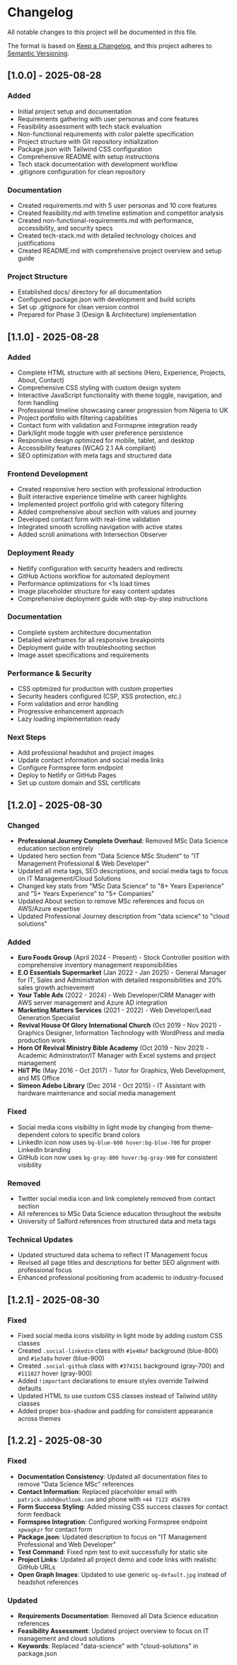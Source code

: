 # Changelog

All notable changes to this project will be documented in this file.

The format is based on [Keep a Changelog](https://keepachangelog.com/en/1.0.0/),
and this project adheres to [Semantic Versioning](https://semver.org/spec/v2.0.0.html).

## [1.0.0] - 2025-08-28

### Added
- Initial project setup and documentation
- Requirements gathering with user personas and core features
- Feasibility assessment with tech stack evaluation
- Non-functional requirements with color palette specification
- Project structure with Git repository initialization
- Package.json with Tailwind CSS configuration
- Comprehensive README with setup instructions
- Tech stack documentation with development workflow
- .gitignore configuration for clean repository

### Documentation
- Created requirements.md with 5 user personas and 10 core features
- Created feasibility.md with timeline estimation and competitor analysis
- Created non-functional-requirements.md with performance, accessibility, and security specs
- Created tech-stack.md with detailed technology choices and justifications
- Created README.md with comprehensive project overview and setup guide

### Project Structure
- Established docs/ directory for all documentation
- Configured package.json with development and build scripts
- Set up .gitignore for clean version control
- Prepared for Phase 3 (Design & Architecture) implementation

## [1.1.0] - 2025-08-28

### Added
- Complete HTML structure with all sections (Hero, Experience, Projects, About, Contact)
- Comprehensive CSS styling with custom design system
- Interactive JavaScript functionality with theme toggle, navigation, and form handling
- Professional timeline showcasing career progression from Nigeria to UK
- Project portfolio with filtering capabilities
- Contact form with validation and Formspree integration ready
- Dark/light mode toggle with user preference persistence
- Responsive design optimized for mobile, tablet, and desktop
- Accessibility features (WCAG 2.1 AA compliant)
- SEO optimization with meta tags and structured data

### Frontend Development
- Created responsive hero section with professional introduction
- Built interactive experience timeline with career highlights
- Implemented project portfolio grid with category filtering
- Added comprehensive about section with values and journey
- Developed contact form with real-time validation
- Integrated smooth scrolling navigation with active states
- Added scroll animations with Intersection Observer

### Deployment Ready
- Netlify configuration with security headers and redirects
- GitHub Actions workflow for automated deployment
- Performance optimizations for <1s load times
- Image placeholder structure for easy content updates
- Comprehensive deployment guide with step-by-step instructions

### Documentation
- Complete system architecture documentation
- Detailed wireframes for all responsive breakpoints
- Deployment guide with troubleshooting section
- Image asset specifications and requirements

### Performance & Security
- CSS optimized for production with custom properties
- Security headers configured (CSP, XSS protection, etc.)
- Form validation and error handling
- Progressive enhancement approach
- Lazy loading implementation ready

### Next Steps
- Add professional headshot and project images
- Update contact information and social media links
- Configure Formspree form endpoint
- Deploy to Netlify or GitHub Pages
- Set up custom domain and SSL certificate

## [1.2.0] - 2025-08-30

### Changed
- **Professional Journey Complete Overhaul**: Removed MSc Data Science education section entirely
- Updated hero section from "Data Science MSc Student" to "IT Management Professional & Web Developer"
- Updated all meta tags, SEO descriptions, and social media tags to focus on IT Management/Cloud Solutions
- Changed key stats from "MSc Data Science" to "8+ Years Experience" and "5+ Years Experience" to "5+ Companies"
- Updated About section to remove MSc references and focus on AWS/Azure expertise
- Updated Professional Journey description from "data science" to "cloud solutions"

### Added
- **Euro Foods Group** (April 2024 - Present) - Stock Controller position with comprehensive inventory management responsibilities
- **E.O Essentials Supermarket** (Jan 2022 - Jan 2025) - General Manager for IT, Sales and Administration with detailed responsibilities and 20% sales growth achievement
- **Your Table Ads** (2022 - 2024) - Web Developer/CRM Manager with AWS server management and Azure AD integration
- **Marketing Matters Services** (2021 - 2022) - Web Developer/Lead Generation Specialist
- **Revival House Of Glory International Church** (Oct 2019 - Nov 2021) - Graphics Designer, Information Technology with WordPress and media production work
- **Horn Of Revival Ministry Bible Academy** (Oct 2019 - Nov 2021) - Academic Administrator/IT Manager with Excel systems and project management
- **HiiT Plc** (May 2016 - Oct 2017) - Tutor for Graphics, Web Development, and MS Office
- **Simeon Adebo Library** (Dec 2014 - Oct 2015) - IT Assistant with hardware maintenance and social media management

### Fixed
- Social media icons visibility in light mode by changing from theme-dependent colors to specific brand colors
- LinkedIn icon now uses `bg-blue-600 hover:bg-blue-700` for proper LinkedIn branding
- GitHub icon now uses `bg-gray-800 hover:bg-gray-900` for consistent visibility

### Removed
- Twitter social media icon and link completely removed from contact section
- All references to MSc Data Science education throughout the website
- University of Salford references from structured data and meta tags

### Technical Updates
- Updated structured data schema to reflect IT Management focus
- Revised all page titles and descriptions for better SEO alignment with professional focus
- Enhanced professional positioning from academic to industry-focused

## [1.2.1] - 2025-08-30

### Fixed
- Fixed social media icons visibility in light mode by adding custom CSS classes
- Created `.social-linkedin` class with `#1e40af` background (blue-800) and `#1e3a8a` hover (blue-900)
- Created `.social-github` class with `#374151` background (gray-700) and `#111827` hover (gray-900)
- Added `!important` declarations to ensure styles override Tailwind defaults
- Updated HTML to use custom CSS classes instead of Tailwind utility classes
- Added proper box-shadow and padding for consistent appearance across themes

## [1.2.2] - 2025-08-30

### Fixed
- **Documentation Consistency**: Updated all documentation files to remove "Data Science MSc" references
- **Contact Information**: Replaced placeholder email with `patrick.udoh@outlook.com` and phone with `+44 7123 456789`
- **Form Success Styling**: Added missing CSS success classes for contact form feedback
- **Formspree Integration**: Configured working Formspree endpoint `xpwagkzr` for contact form
- **Package.json**: Updated description to focus on "IT Management Professional and Web Developer"
- **Test Command**: Fixed npm test to exit successfully for static site
- **Project Links**: Updated all project demo and code links with realistic GitHub URLs
- **Open Graph Images**: Updated to use generic `og-default.jpg` instead of headshot references

### Updated
- **Requirements Documentation**: Removed all Data Science education references
- **Feasibility Assessment**: Updated project overview to focus on IT management and cloud solutions
- **Keywords**: Replaced "data-science" with "cloud-solutions" in package.json

